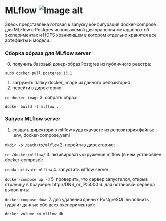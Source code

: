# MLflow ![Image alt](https://github.com/{MacJei}/{mlops_platform}/raw/{main}/{images}/highres_472189526.png)
Здесь представлена готовая к запуску конфигурация docker-compose для MLFlow с Postgres используемой для хранения метаданных об экспериментах и HDFS хранилищем в котором отдельно хранятся все артефакты и модели.

### Сборка образа для MLflow server
0.  получить базовый докер-образ Postgres из публичного реестра:

```sudo docker pull postgres:13.1```
1.	загрузить папку docker_image из данного репозитория
2.	перейти в директорию: 

```cd docker_image```
3.	собрать образ: 

```docker build -t mlflow .```

### Запуск MLflow server
1.	создать директорию mlflow куда скачаете из репозитория файлы: .env, docker-compose.yaml

```mkdir -p /path/to/mlflow```
2.	перейти в директорию: 

```cd /docker/mlflow/```
3.	активировать окружение mlflow (в нем установлен docker-compose): 

```conda activate mlflow```
4.	запустить mlflow server: 

```docker-compose up -d```
5.	проверить, что сервер запустился, открыв страницу в браузере: http://DNS_or_IP:5000
6.	для остановки сервера выполнить: 

```docker-compose down```
7.	для удаления данных PostgreSQL выполнить (удалит данные обо всех экспериментах): 

```docker volume rm mlflow_db```
